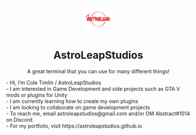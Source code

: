 <br />
<div align="center">
  <a href="https://github.com/AstroLeapStudios/">
    <img src="https://github.com/AstroLeapStudios/astroleapstudios.github.io/blob/main/Images/about.jpg?raw=true" alt="Logo" width="80" height="80">
  </a>

  <h1 align="center">AstroLeapStudios</h1>

  <p align="center">
    A great terminal that you can use for many different things!
    <br />
  </p></div>
- Hi, I’m Cole Timlin / AstroLeapStudios<br/>
- I am interested in Game Development and side projects such as GTA V mods or plugins for Unity<br/>
- I am currently learning how to create my own plugins<br/>
- I am looking to collaborate on game development projects<br/>
- To reach me, email astroleapstudios@gmail.com and/or DM Abstract#1014 on Discord.<br/>
- For my portfolio, visit https://astroleapstudios.github.io<br/>

<!---
AstroLeapStudios/AstroLeapStudios is a ✨ special ✨ repository because its `README.md` (this file) appears on your GitHub profile.
You can click the Preview link to take a look at your changes.
--->
